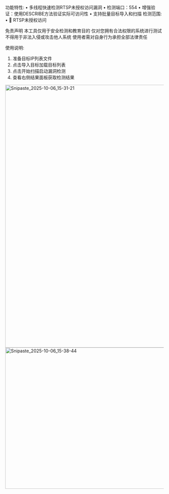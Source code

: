 功能特性:
• 多线程快速检测RTSP未授权访问漏洞
• 检测端口：554
• 增强验证：使用DESCRIBE方法验证实际可访问性
• 支持批量目标导入和扫描
检测范围:
• 🔴 RTSP未授权访问

免责声明
本工具仅用于安全检测和教育目的
仅对您拥有合法权限的系统进行测试
不得用于非法入侵或攻击他人系统
使用者需对自身行为承担全部法律责任

使用说明:
1. 准备目标IP列表文件
2. 点击导入目标加载目标列表
3. 点击开始扫描启动漏洞检测
4. 查看右侧结果面板获取检测结果
<img width="1200" height="833" alt="Snipaste_2025-10-06_15-31-21" src="https://github.com/user-attachments/assets/c105cd57-a18b-473c-9db8-9c72b9a8a701" />
<img width="797" height="448" alt="Snipaste_2025-10-06_15-38-44" src="https://github.com/user-attachments/assets/1272e792-a883-477f-82e5-98b8823f5f05" />

